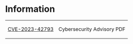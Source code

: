 # Information
<table>
  <tr>
    <td>
      <a href="https://media.defense.gov/2023/Dec/13/2003358237/-1/-1/0/JCSA-SVR-EXPLOIT-JETBRAINS-TEAMCITY-CVE.PDF">CVE-2023-42793</a>
    </td>
    <td>
      <p>Cybersecurity Advisory PDF</p>
    </td>
  </tr>
</table>
